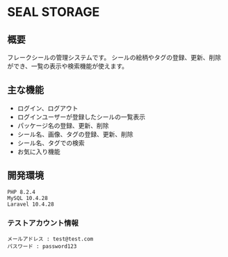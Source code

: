 # SEAL STORAGE

## 概要
フレークシールの管理システムです。
シールの絵柄やタグの登録、更新、削除ができ、一覧の表示や検索機能が使えます。

## 主な機能
- ログイン、ログアウト
- ログインユーザーが登録したシールの一覧表示
- パッケージ名の登録、更新、削除
- シール名、画像、タグの登録、更新、削除
- シール名、タグでの検索
- お気に入り機能

## 開発環境
```
PHP 8.2.4
MySQL 10.4.28
Laravel 10.4.28
```
### テストアカウント情報
```
メールアドレス : test@test.com
パスワード : password123
```
